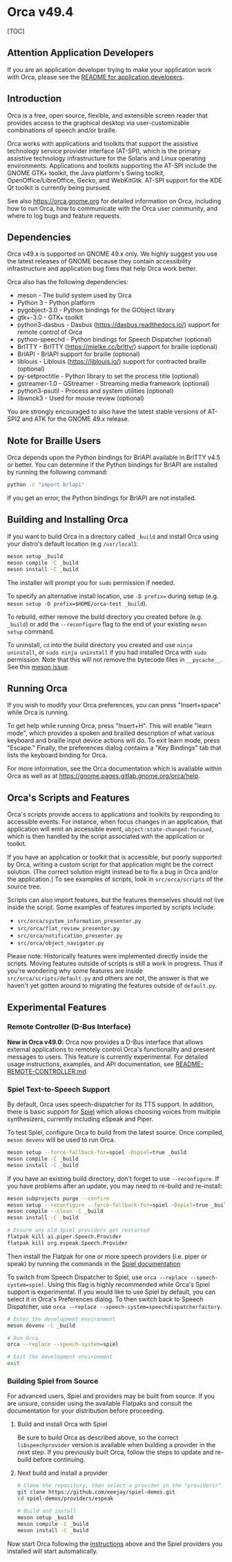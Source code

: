 # Orca v49.4

[TOC]

## Attention Application Developers

If you are an application developer trying to make your application work with Orca, please see the
[README for application developers](README-APPLICATION-DEVELOPERS.md).

## Introduction

Orca is a free, open source, flexible, and extensible screen reader
that provides access to the graphical desktop via user-customizable
combinations of speech and/or braille.

Orca works with applications and toolkits that support the assistive
technology service provider interface (AT-SPI), which is the primary
assistive technology infrastructure for the Solaris and Linux
operating environments.  Applications and toolkits supporting the
AT-SPI include the GNOME GTK+ toolkit, the Java platform's Swing
toolkit, OpenOffice/LibreOffice, Gecko, and WebKitGtk.  AT-SPI support
for the KDE Qt toolkit is currently being pursued.

See also <https://orca.gnome.org> for detailed information on Orca,
including how to run Orca, how to communicate with the Orca user
community, and where to log bugs and feature requests.

## Dependencies

Orca v49.x is supported on GNOME 49.x only.  We highly suggest you
use the latest releases of GNOME because they contain accessibility
infrastructure and application bug fixes that help Orca work better.

Orca also has the following dependencies:

* meson            - The build system used by Orca
* Python 3         - Python platform
* pygobject-3.0    - Python bindings for the GObject library
* gtk+-3.0         - GTK+ toolkit
* python3-dasbus   - Dasbus (<https://dasbus.readthedocs.io/>) support for remote control of Orca
* python-speechd   - Python bindings for Speech Dispatcher (optional)
* BrlTTY           - BrlTTY (<https://mielke.cc/brltty/>) support for braille (optional)
* BrlAPI           - BrlAPI support for braille (optional)
* liblouis         - Liblouis (<https://liblouis.io/>) support for contracted braille (optional)
* py-setproctitle  - Python library to set the process title (optional)
* gstreamer-1.0    - GStreamer - Streaming media framework (optional)
* python3-psutil   - Process and system utilities (optional)
* libwnck3         - Used for mouse review (optional)

You are strongly encouraged to also have the latest stable versions
of AT-SPI2 and ATK for the GNOME 49.x release.

## Note for Braille Users

Orca depends upon the Python bindings for BrlAPI available in BrlTTY v4.5
or better.  You can determine if the Python bindings for BrlAPI are
installed by running the following command:

```sh
python -c "import brlapi"
```

If you get an error, the Python bindings for BrlAPI are not installed.

## Building and Installing Orca

If you want to build Orca in a directory called `_build` and install Orca using
your distro's default location (e.g `/usr/local`):

```sh
meson setup _build
meson compile -C _build
meson install -C _build
```

The installer will prompt you for `sudo` permission if needed.

To specify an alternative install location, use `-D prefix=` during setup
(e.g. `meson setup -D prefix=$HOME/orca-test _build`).

To rebuild, either remove the build directory you created before (e.g. `_build`)
or add the `--reconfigure` flag to the end of your existing `meson setup` command.

To uninstall, `cd` into the build directory you created and use `ninja uninstall`,
or `sudo ninja uninstall` if you had installed Orca with `sudo` permission.
Note that this will not remove the bytecode files in `__pycache__`. See this
[meson issue](https://github.com/mesonbuild/meson/issues/12798).

## Running Orca

If you wish to modify your Orca preferences, you can press "Insert+space"
while Orca is running.

To get help while running Orca, press "Insert+H".  This will enable
"learn mode", which provides a spoken and brailled description of what
various keyboard and braille input device actions will do.  To exit
learn mode, press "Escape."  Finally, the preferences dialog contains
a "Key Bindings" tab that lists the keyboard binding for Orca.

For more information, see the Orca documentation which is available
within Orca as well as at <https://gnome.pages.gitlab.gnome.org/orca/help>.

## Orca's Scripts and Features

Orca's scripts provide access to applications and toolkits by responding to
accessible events. For instance, when focus changes in an application, that
application will emit an accessible event, `object:state-changed:focused`,
which is then handled by the script associated with the application or toolkit.

If you have an application or toolkit that is accessible, but poorly supported
by Orca, writing a custom script for that application might be the correct
solution. (The correct solution might instead be to fix a bug in Orca and/or the
application.) To see examples of scripts, look in `src/orca/scripts` of the
source tree.

Scripts can also import features, but the features themselves should not live
inside the script. Some examples of features imported by scripts include:

* `src/orca/system_information_presenter.py`
* `src/orca/flat_review_presenter.py`
* `src/orca/notification_presenter.py`
* `src/orca/object_navigator.py`

Please note: Historically features were implemented directly inside the scripts.
Moving features outside of scripts is still a work in progress. Thus if you're
wondering why some features are inside `src/orca/scripts/default.py` and others
are not, the answer is that we haven't yet gotten around to migrating the features
outside of `default.py`.

## Experimental Features

### Remote Controller (D-Bus Interface)

**New in Orca v49.0:** Orca now provides a D-Bus interface that allows external applications
to remotely control Orca's functionality and present messages to users. This feature is
currently experimental. For detailed usage instructions, examples, and API documentation, see
[README-REMOTE-CONTROLLER.md](README-REMOTE-CONTROLLER.md).

### Spiel Text-to-Speech Support

By default, Orca uses speech-dispatcher for its TTS support. In addition, there is
basic support for [Spiel](https://github.com/project-spiel) which allows choosing
voices from multiple synthesizers, currently including eSpeak and Piper.

To test Spiel, configure Orca to build from the latest source. Once compiled,
`meson devenv` will be used to run Orca.

```sh
meson setup --force-fallback-for=spiel -Dspiel=true _build
meson compile -C _build
meson install -C _build
```

If you have an existing build directory, don't forget to use `--reconfigure`. If
you have problems after an update, you may need to re-build and re-install:

```sh
meson subprojects purge --confirm
meson setup --reconfigure --force-fallback-for=spiel -Dspiel=true _build 
meson compile --clean -C _build
meson install -C _build

# Ensure any old Spiel providers get restarted
flatpak kill ai.piper.Speech.Provider
flatpak kill org.espeak.Speech.Provider
```

Then install the Flatpak for one or more speech providers (i.e. piper or speak) by running the
commands in the [Spiel documentation](https://project-spiel.org/install.html)

To switch from Speech Dispatcher to Spiel, use `orca --replace --speech-system=spiel`. Using
this flag is highly recommended while Orca's Spiel support is experimental. If you would like
to use Spiel by default, you can select it in Orca's Preferences dialog. To then switch back
to Speech Dispatcher, use `orca --replace --speech-system=speechdispatcherfactory`.

```sh
# Enter the development environment
meson devenv -C _build

# Run Orca
orca --replace --speech-system=spiel

# Exit the development environment
exit
```

### Building Spiel from Source

For advanced users, Spiel and providers may be built from source. If you are
unsure, consider using the available Flatpaks and consult the documentation for
your distribution before proceeding.

1. Build and install Orca with Spiel

   Be sure to build Orca as described above, so the correct `libspeechprovider`
   version is available when building a provider in the next step. If you
   previously built Orca, follow the steps to update and re-build before
   continuing.

2. Next build and install a provider

   ```sh
   # Clone the repository, then select a provider in the "providers/" directory
   git clone https://github.com/eeejay/spiel-demos.git
   cd spiel-demos/providers/espeak

   # Build and install
   meson setup _build
   meson compile -C _build
   meson install -C _build
   ```

Now start Orca following the [instructions](#spiel-text-to-speech-support) above and
the Spiel providers you installed will start automatically.
